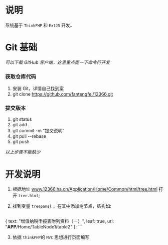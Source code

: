 # 说明
系统基于 `ThinkPHP` 和 `ExtJS` 开发。

# Git 基础
*可以下载 GitHub 客户端，这里重点提一下命令行开发*

### 获取仓库代码
1. 安装 Git，详情自己找到案
2. git clone https://github.com/fantengfei/12366.git

### 提交版本
1. git status
2. git add .
3. git commit -m "提交说明"
4. git pull --rebase
5. git push

*以上步骤不能缺少*

# 开发说明
1. 根据地址 www.12366.ha.cn/Application/Home/Common/html/tree.html 打开 `tree.html`;
2. 找到变量 `treepanel` ，在其中添加树节点，结构如:

	```
{
text: "增值纳税申报表附列资料（一）",
leaf: true,
url: "__APP__/Home/TableNode1/table2"
};
	```

3. 依据 `thinkPHP`的 `MVC` 思想进行页面编写

